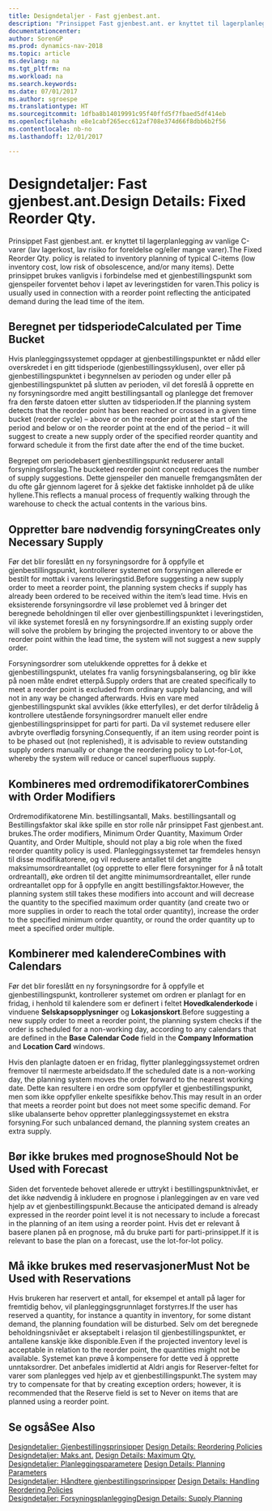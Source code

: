 ```yaml
---
title: Designdetaljer - Fast gjenbest.ant.
description: "Prinsippet Fast gjenbest.ant. er knyttet til lagerplanlegging av vanlige C-varer (lav lagerkost, lav risiko for foreldelse og/eller mange varer). Dette prinsippet brukes vanligvis i forbindelse med et gjenbestillingspunkt som gjenspeiler forventet behov i løpet av leveringstiden for varen."
documentationcenter: 
author: SorenGP
ms.prod: dynamics-nav-2018
ms.topic: article
ms.devlang: na
ms.tgt_pltfrm: na
ms.workload: na
ms.search.keywords: 
ms.date: 07/01/2017
ms.author: sgroespe
ms.translationtype: HT
ms.sourcegitcommit: 1dfba8b14019991c95f40ffd5f7fbaed5df414eb
ms.openlocfilehash: e8e1cabf265ecc612af708e374d66f8dbb6b2f56
ms.contentlocale: nb-no
ms.lasthandoff: 12/01/2017

---
```

# <a name="design-details-fixed-reorder-qty"></a><span data-ttu-id="daad4-104">Designdetaljer: Fast gjenbest.ant.</span><span class="sxs-lookup"><span data-stu-id="daad4-104">Design Details: Fixed Reorder Qty.</span></span>
<span data-ttu-id="daad4-105">Prinsippet Fast gjenbest.ant. er knyttet til lagerplanlegging av vanlige C-varer (lav lagerkost, lav risiko for foreldelse og/eller mange varer).</span><span class="sxs-lookup"><span data-stu-id="daad4-105">The Fixed Reorder Qty. policy is related to inventory planning of typical C-items (low inventory cost, low risk of obsolescence, and/or many items).</span></span> <span data-ttu-id="daad4-106">Dette prinsippet brukes vanligvis i forbindelse med et gjenbestillingspunkt som gjenspeiler forventet behov i løpet av leveringstiden for varen.</span><span class="sxs-lookup"><span data-stu-id="daad4-106">This policy is usually used in connection with a reorder point reflecting the anticipated demand during the lead time of the item.</span></span>  

## <a name="calculated-per-time-bucket"></a><span data-ttu-id="daad4-107">Beregnet per tidsperiode</span><span class="sxs-lookup"><span data-stu-id="daad4-107">Calculated per Time Bucket</span></span>  
 <span data-ttu-id="daad4-108">Hvis planleggingssystemet oppdager at gjenbestillingspunktet er nådd eller overskredet i en gitt tidsperiode (gjenbestillingssyklusen), over eller på gjenbestillingspunktet i begynnelsen av perioden og under eller på gjenbestillingspunktet på slutten av perioden, vil det foreslå å opprette en ny forsyningsordre med angitt bestillingsantall og planlegge det fremover fra den første datoen etter slutten av tidsperioden.</span><span class="sxs-lookup"><span data-stu-id="daad4-108">If the planning system detects that the reorder point has been reached or crossed in a given time bucket (reorder cycle) – above or on the reorder point at the start of the period and below or on the reorder point at the end of the period – it will suggest to create a new supply order of the specified reorder quantity and forward schedule it from the first date after the end of the time bucket.</span></span>  

 <span data-ttu-id="daad4-109">Begrepet om periodebasert gjenbestillingspunkt reduserer antall forsyningsforslag.</span><span class="sxs-lookup"><span data-stu-id="daad4-109">The bucketed reorder point concept reduces the number of supply suggestions.</span></span> <span data-ttu-id="daad4-110">Dette gjenspeiler den manuelle fremgangsmåten der du ofte går gjennom lageret for å sjekke det faktiske innholdet på de ulike hyllene.</span><span class="sxs-lookup"><span data-stu-id="daad4-110">This reflects a manual process of frequently walking through the warehouse to check the actual contents in the various bins.</span></span>  

## <a name="creates-only-necessary-supply"></a><span data-ttu-id="daad4-111">Oppretter bare nødvendig forsyning</span><span class="sxs-lookup"><span data-stu-id="daad4-111">Creates only Necessary Supply</span></span>  
 <span data-ttu-id="daad4-112">Før det blir foreslått en ny forsyningsordre for å oppfylle et gjenbestillingspunkt, kontrollerer systemet om forsyningen allerede er bestilt for mottak i varens leveringstid.</span><span class="sxs-lookup"><span data-stu-id="daad4-112">Before suggesting a new supply order to meet a reorder point, the planning system checks if supply has already been ordered to be received within the item’s lead time.</span></span> <span data-ttu-id="daad4-113">Hvis en eksisterende forsyningsordre vil løse problemet ved å bringer det beregnede beholdningen til eller over gjenbestillingspunktet i leveringstiden, vil ikke systemet foreslå en ny forsyningsordre.</span><span class="sxs-lookup"><span data-stu-id="daad4-113">If an existing supply order will solve the problem by bringing the projected inventory to or above the reorder point within the lead time, the system will not suggest a new supply order.</span></span>  

 <span data-ttu-id="daad4-114">Forsyningsordrer som utelukkende opprettes for å dekke et gjenbestillingspunkt, utelates fra vanlig forsyningsbalansering, og blir ikke på noen måte endret etterpå.</span><span class="sxs-lookup"><span data-stu-id="daad4-114">Supply orders that are created specifically to meet a reorder point is excluded from ordinary supply balancing, and will not in any way be changed afterwards.</span></span> <span data-ttu-id="daad4-115">Hvis en vare med gjenbestillingspunkt skal avvikles (ikke etterfylles), er det derfor tilrådelig å kontrollere utestående forsyningsordrer manuelt eller endre gjenbestillingsprinsippet for parti for parti. Da vil systemet redusere eller avbryte overflødig forsyning.</span><span class="sxs-lookup"><span data-stu-id="daad4-115">Consequently, if an item using reorder point is to be phased out (not replenished), it is advisable to review outstanding supply orders manually or change the reordering policy to Lot-for-Lot, whereby the system will reduce or cancel superfluous supply.</span></span>  

## <a name="combines-with-order-modifiers"></a><span data-ttu-id="daad4-116">Kombineres med ordremodifikatorer</span><span class="sxs-lookup"><span data-stu-id="daad4-116">Combines with Order Modifiers</span></span>  
 <span data-ttu-id="daad4-117">Ordremodifikatorene Min. bestillingsantall, Maks. bestillingsantall og Bestillingsfaktor skal ikke spille en stor rolle når prinsippet Fast gjenbest.ant. brukes.</span><span class="sxs-lookup"><span data-stu-id="daad4-117">The order modifiers, Minimum Order Quantity, Maximum Order Quantity, and Order Multiple, should not play a big role when the fixed reorder quantity policy is used.</span></span> <span data-ttu-id="daad4-118">Planleggingssystemet tar fremdeles hensyn til disse modifikatorene, og vil redusere antallet til det angitte maksimumsordreantallet (og opprette to eller flere forsyninger for å nå totalt ordreantall), øke ordren til det angitte minimumsordreantallet, eller runde ordreantallet opp for å oppfylle en angitt bestillingsfaktor.</span><span class="sxs-lookup"><span data-stu-id="daad4-118">However, the planning system still takes these modifiers into account and will decrease the quantity to the specified maximum order quantity (and create two or more supplies in order to reach the total order quantity), increase the order to the specified minimum order quantity, or round the order quantity up to meet a specified order multiple.</span></span>  

## <a name="combines-with-calendars"></a><span data-ttu-id="daad4-119">Kombinerer med kalendere</span><span class="sxs-lookup"><span data-stu-id="daad4-119">Combines with Calendars</span></span>  
 <span data-ttu-id="daad4-120">Før det blir foreslått en ny forsyningsordre for å oppfylle et gjenbestillingspunkt, kontrollerer systemet om ordren er planlagt for en fridag, i henhold til kalendere som er definert i feltet **Hovedkalenderkode** i vinduene **Selskapsopplysninger** og **Lokasjonskort**.</span><span class="sxs-lookup"><span data-stu-id="daad4-120">Before suggesting a new supply order to meet a reorder point, the planning system checks if the order is scheduled for a non-working day, according to any calendars that are defined in the **Base Calendar Code** field in the **Company Information** and **Location Card** windows.</span></span>  

 <span data-ttu-id="daad4-121">Hvis den planlagte datoen er en fridag, flytter planleggingssystemet ordren fremover til nærmeste arbeidsdato.</span><span class="sxs-lookup"><span data-stu-id="daad4-121">If the scheduled date is a non-working day, the planning system moves the order forward to the nearest working date.</span></span> <span data-ttu-id="daad4-122">Dette kan resultere i en ordre som oppfyller et gjenbestillingspunkt, men som ikke oppfyller enkelte spesifikke behov.</span><span class="sxs-lookup"><span data-stu-id="daad4-122">This may result in an order that meets a reorder point but does not meet some specific demand.</span></span> <span data-ttu-id="daad4-123">For slike ubalanserte behov oppretter planleggingssystemet en ekstra forsyning.</span><span class="sxs-lookup"><span data-stu-id="daad4-123">For such unbalanced demand, the planning system creates an extra supply.</span></span>  

## <a name="should-not-be-used-with-forecast"></a><span data-ttu-id="daad4-124">Bør ikke brukes med prognose</span><span class="sxs-lookup"><span data-stu-id="daad4-124">Should Not be Used with Forecast</span></span>  
 <span data-ttu-id="daad4-125">Siden det forventede behovet allerede er uttrykt i bestillingspunktnivået, er det ikke nødvendig å inkludere en prognose i planleggingen av en vare ved hjelp av et gjenbestillingspunkt.</span><span class="sxs-lookup"><span data-stu-id="daad4-125">Because the anticipated demand is already expressed in the reorder point level it is not necessary to include a forecast in the planning of an item using a reorder point.</span></span> <span data-ttu-id="daad4-126">Hvis det er relevant å basere planen på en prognose, må du bruke parti for parti-prinsippet.</span><span class="sxs-lookup"><span data-stu-id="daad4-126">If it is relevant to base the plan on a forecast, use the lot-for-lot policy.</span></span>  

## <a name="must-not-be-used-with-reservations"></a><span data-ttu-id="daad4-127">Må ikke brukes med reservasjoner</span><span class="sxs-lookup"><span data-stu-id="daad4-127">Must Not be Used with Reservations</span></span>  
 <span data-ttu-id="daad4-128">Hvis brukeren har reservert et antall, for eksempel et antall på lager for fremtidig behov, vil planleggingsgrunnlaget forstyrres.</span><span class="sxs-lookup"><span data-stu-id="daad4-128">If the user has reserved a quantity, for instance a quantity in inventory, for some distant demand, the planning foundation will be disturbed.</span></span> <span data-ttu-id="daad4-129">Selv om det beregnede beholdningsnivået er akseptabelt i relasjon til gjenbestillingspunktet, er antallene kanskje ikke disponible.</span><span class="sxs-lookup"><span data-stu-id="daad4-129">Even if the projected inventory level is acceptable in relation to the reorder point, the quantities might not be available.</span></span> <span data-ttu-id="daad4-130">Systemet kan prøve å kompensere for dette ved å opprette unntaksordrer. Det anbefales imidlertid at Aldri angis for Reserver-feltet for varer som planlegges ved hjelp av et gjenbestillingspunkt.</span><span class="sxs-lookup"><span data-stu-id="daad4-130">The system may try to compensate for that by creating exception orders; however, it is recommended that the Reserve field is set to Never on items that are planned using a reorder point.</span></span>  

## <a name="see-also"></a><span data-ttu-id="daad4-131">Se også</span><span class="sxs-lookup"><span data-stu-id="daad4-131">See Also</span></span>  
 <span data-ttu-id="daad4-132">[Designdetaljer: Gjenbestillingsprinsipper](design-details-reordering-policies.md) </span><span class="sxs-lookup"><span data-stu-id="daad4-132">[Design Details: Reordering Policies](design-details-reordering-policies.md) </span></span>  
 <span data-ttu-id="daad4-133">[Designdetaljer: Maks.ant.](design-details-maximum-qty.md) </span><span class="sxs-lookup"><span data-stu-id="daad4-133">[Design Details: Maximum Qty.](design-details-maximum-qty.md) </span></span>  
 <span data-ttu-id="daad4-134">[Designdetaljer: Planleggingsparametere](design-details-planning-parameters.md) </span><span class="sxs-lookup"><span data-stu-id="daad4-134">[Design Details: Planning Parameters](design-details-planning-parameters.md) </span></span>  
 <span data-ttu-id="daad4-135">[Designdetaljer: Håndtere gjenbestillingsprinsipper](design-details-handling-reordering-policies.md) </span><span class="sxs-lookup"><span data-stu-id="daad4-135">[Design Details: Handling Reordering Policies](design-details-handling-reordering-policies.md) </span></span>  
 [<span data-ttu-id="daad4-136">Designdetaljer: Forsyningsplanlegging</span><span class="sxs-lookup"><span data-stu-id="daad4-136">Design Details: Supply Planning</span></span>](design-details-supply-planning.md)

